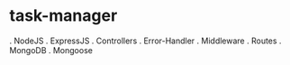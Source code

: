 # task-manager

. NodeJS 
. ExpressJS 
. Controllers
. Error-Handler
. Middleware
. Routes
. MongoDB 
. Mongoose
